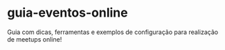 # guia-eventos-online
Guia com dicas, ferramentas e exemplos de configuração para realização de meetups online!
